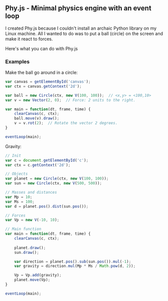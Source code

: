 ## Phy.js - Minimal physics engine with an event loop

I created Phy.js because I couldn't install an archaic Python library on my Linux machine. All I wanted to do was to put a ball (circle) on the screen and make it react to forces.

Here's what you can do with Phy.js

### Examples

Make the ball go around in a circle:

```javascript
var canvas = getElementById('canvas');
var ctx = canvas.getContext('2d');

var ball = new Circle(ctx, new V(100, 100));  // <x,y> = <100,10>
var v = new Vector(2, 0);  // Force: 2 units to the right.

var main = function(dt, frame, time) {
    clearCanvas(c, ctx);
    ball.move(v).draw();
    v = v.rot(2);  // Rotate the vector 2 degrees.
}

eventLoop(main);
```

Gravity:

```javascript
// Init
var c = document.getElementById('c');
var ctx = c.getContext('2d');

// Objects
var planet = new Circle(ctx, new V(100, 100));
var sun = new Circle(ctx, new V(500, 500));

// Masses and distances
var Mp = 10;
var Ms = 100;
var d = planet.pos().dist(sun.pos());

// Forces
var Vp = new V(-10, 10);

// Main function
var main = function(dt, frame, time) {
    clearCanvas(c, ctx);
    
    planet.draw();
    sun.draw();

    var direction = planet.pos().sub(sun.pos()).mul(-1);
    var gravity = direction.mul(Mp * Ms / Math.pow(d, 2));

    Vp = Vp.add(gravity);
    planet.move(Vp);
}

eventLoop(main);
```
